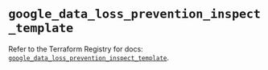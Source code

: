 # `google_data_loss_prevention_inspect_template`

Refer to the Terraform Registry for docs: [`google_data_loss_prevention_inspect_template`](https://registry.terraform.io/providers/hashicorp/google-beta/5.28.0/docs/resources/google_data_loss_prevention_inspect_template).
